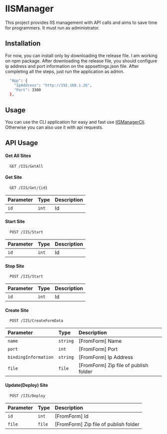 # IISManager
This project provides IIS management with API calls and aims to save time for programmers. It must run as administrator.


## Installation 

For now, you can install only by downloading the release file. I am working on npm package.
After downloading the release file, you should configure ip address and port information on the appsettings.json file.
After completing all the steps, just run the application as admin.

```bash 
  "App": {
    "IpAddress": "http://192.168.1.26",
    "Port": 3300
  },
```
## Usage
You can use the CLI application for easy and fast use
[IISManagerCli](https://github.com/bsogulcan/IISManagerCli).
Otherwise you can also use it with api requests.
  
## API Usage

#### Get All Sites

```http
  GET /IIS/GetAll
```

#### Get Site

```http
  GET /IIS/Get/{id}
```

| Parameter | Type     | Description                |
| :-------- | :------- | :------------------------- |
| `id` | `int` | Id  |


#### Start Site

```http
  POST /IIS/Start
```

| Parameter | Type     | Description                |
| :-------- | :------- | :------------------------- |
| `id` | `int` | Id  |

#### Stop Site

```http
  POST /IIS/Start
```

| Parameter | Type     | Description                |
| :-------- | :------- | :------------------------- |
| `id` | `int` | Id  |

#### Create Site

```http
  POST /IIS/CreateFormData
```

| Parameter | Type     | Description                |
| :-------- | :------- | :------------------------- |
| `name` | `string` | [FromForm] Name  |
| `port` | `int` | [FromForm] Port  |
| `bindingInformation` | `string` | [FromForm] Ip Address  |
| `file` | `file` | [FromForm] Zip file of publish folder  |


#### Update(Deploy) Site

```http
  POST /IIS/Deploy
```

| Parameter | Type     | Description                |
| :-------- | :------- | :------------------------- |
| `id` | `int` | [FromForm] Id  |
| `file` | `file` | [FromForm] Zip file of publish folder  |


